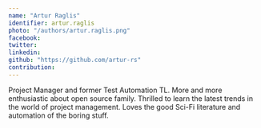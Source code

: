 ```yaml
---
name: "Artur Raglis"
identifier: artur.raglis
photo: "/authors/artur.raglis.png"
facebook:
twitter:
linkedin:
github: "https://github.com/artur-rs"
contribution:
---
```

Project Manager and former Test Automation TL. More and more enthusiastic about
open source family. Thrilled to learn the latest trends in the world of project
management. Loves the good Sci-Fi literature and automation of the boring stuff.

